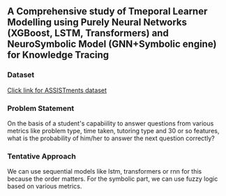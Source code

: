 ## A Comprehensive study of Tmeporal Learner Modelling using Purely Neural Networks (XGBoost, LSTM, Transformers) and NeuroSymbolic Model (GNN+Symbolic engine) for Knowledge Tracing

### Dataset
[Click link for ASSISTments dataset ](https://osf.io/7cgav/files/osfstorage)

### Problem Statement
On the basis of a student's capabiility to answer questions from various metrics like problem type, time taken, tutoring type and 30 or so features, what is the probability of him/her to answer the next question correctly? 

### Tentative Approach
We can use sequential models like lstm, transformers or rnn for this because the order matters.
For the symbolic part, we can use fuzzy logic based on various metrics. 

